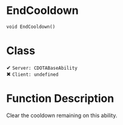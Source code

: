# EndCooldown
```
void EndCooldown()
```
# Class
✔ `Server: CDOTABaseAbility`  
✖ `Client: undefined`  

# Function Description
Clear the cooldown remaining on this ability.
